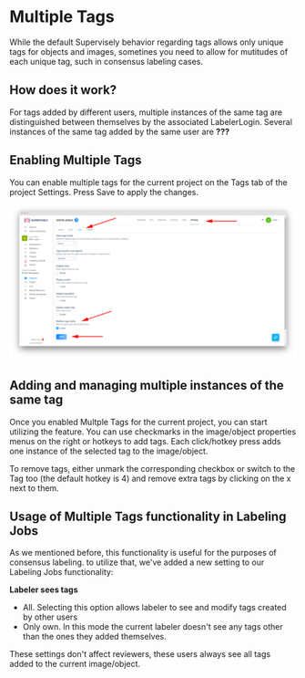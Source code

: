# Multiple Tags

While the default Supervisely behavior regarding tags allows only unique tags for objects and images, sometines you need to allow for mutitudes of each unique tag, such in consensus labeling cases.   

## How does it work?

For tags added by different users, multiple instances of the same tag are distinguished between themselves by the associated LabelerLogin. Several instances of the same tag added by the same user are **???**

## Enabling Multiple Tags

You can enable multiple tags for the current project on the Tags tab of the project Settings. Press Save to apply the changes. 

![](assets/multiple_tags.png)

## Adding and managing multiple instances of the same tag

Once you enabled Multple Tags for the current project, you can start utilizing the feature. You can use checkmarks in the image/object properties menus on the right or hotkeys to add tags. Each click/hotkey press adds one instance of the selected tag to the image/object. 

To remove tags, either unmark the corresponding checkbox or switch to the Tag too (the default hotkey is 4) and remove extra tags by clicking on the x next to them.

## Usage of Multiple Tags functionality in Labeling Jobs

As we mentioned before, this functionality is useful for the purposes of consensus labeling. to utilize that, we've added a new setting to our Labeling Jobs functionality:

**Labeler sees tags** 
  - All. Selecting this option allows labeler to see and modify tags created by other users
  - Only own. In this mode the current labeler doesn't see any tags other than the ones they added themselves. 
  
These settings don't affect reviewers, these users always see all tags added to the current image/object.   
